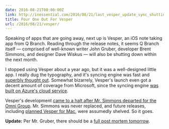 ```yaml
---
date: 2016-08-21T00:00:00Z
link: http://inessential.com/2016/08/21/last_vesper_update_sync_shutting_down
title: Pour One Out For Vesper
url: /2016/08/21/vesper/
---
```


Speaking of apps that are going away, next up is Vesper, an iOS note taking app from Q Branch. Reading through the release notes, it seems Q Branch itself — comprised of well-known writer John Gruber, developer Brent Simmons, and designer Dave Wiskus — will also be shutting down within the next month.

I stopped using Vesper about a year ago, but it was a well-designed little app. I really dug the typography, and it's syncing engine was fast and [superbly thought out][vespersync]. Somewhat bizarrely, Vesper's launch even got a decent amount of coverage from Microsoft, since the syncing engine [was built on Azure's cloud service][azure].

Vesper's development [came to a halt after Mr. Simmons departed for the Omni Group][simmons-omni]. Mr. Simmons was never replaced, and future releases, including [planned Vesper for Mac][vespermac], were assumedly shelved. So it goes.

**Update:** Per Mr. Gruber, there should be a [full post mortem tomorrow][gruber].

[gruber]: https://twitter.com/gruber/status/767460811069530113
[vespermac]: http://vesperapp.co/blog/native-support-for-ipad-and-landscape/
[vespersync]: http://inessential.com/vespersyncdiary
[simmons-omni]: http://inessential.com/2014/09/29/omni
[azure]: https://channel9.msdn.com/Blogs/Windows-Azure/Learn-how-Vesper-built-offline-sync-using-Azure-Mobile-Services-
